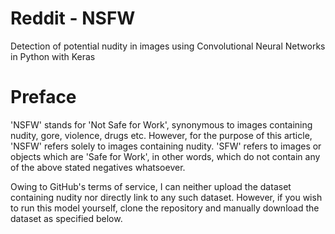 # Reddit - NSFW
Detection of potential nudity in images using Convolutional Neural Networks in Python with Keras

# Preface
'NSFW' stands for 'Not Safe for Work', synonymous to images containing nudity, gore, violence, drugs etc. However, for the purpose of this article, 'NSFW' refers solely to images containing nudity.
'SFW' refers to images or objects which are 'Safe for Work', in other words, which do not contain any of the above stated negatives whatsoever.

Owing to GitHub's terms of service, I can neither upload the dataset containing nudity nor directly link to any such dataset. However, if you wish to run this model yourself, clone the repository and manually download the dataset as specified below.
